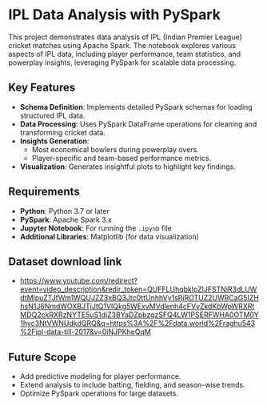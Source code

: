 # IPL Data Analysis with PySpark

This project demonstrates data analysis of IPL (Indian Premier League) cricket matches using Apache Spark. The notebook explores various aspects of IPL data, including player performance, team statistics, and powerplay insights, leveraging PySpark for scalable data processing.

## Key Features

- **Schema Definition**: Implements detailed PySpark schemas for loading structured IPL data.
- **Data Processing**: Uses PySpark DataFrame operations for cleaning and transforming cricket data.
- **Insights Generation**:
  - Most economical bowlers during powerplay overs.
  - Player-specific and team-based performance metrics.
- **Visualization**: Generates insightful plots to highlight key findings.

## Requirements

- **Python**: Python 3.7 or later  
- **PySpark**: Apache Spark 3.x  
- **Jupyter Notebook**: For running the `.ipynb` file  
- **Additional Libraries**: Matplotlib (for data visualization)

## Dataset download link
- https://www.youtube.com/redirect?event=video_description&redir_token=QUFFLUhqbklpZlJFSTNiR3dLUWdtMlpuZTJfWm1WQUJZZ3xBQ3Jtc0ttUnhhVy1sRjROTUZ2UWRCaG5IZHhsN1J6NmdWOXBJTjJtQ1VIQkg5WExvMVdlenh4cFVyZkdKbWpWRXRtMDQ2ckRXRzNYTE5uS1djZ3BYaDZpbzgzSFQ4LW1PSERFWHA0OTM0Y1hyc3NtVWNUdkdQRQ&q=https%3A%2F%2Fdata.world%2Fraghu543%2Fipl-data-till-2017&v=0iNJPKheQqM

## Future Scope
- Add predictive modeling for player performance.
- Extend analysis to include batting, fielding, and season-wise trends.
- Optimize PySpark operations for large datasets.
